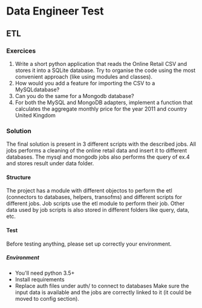# Data Engineer Test

## ETL
### Exercices
1. Write a short python application that reads the Online Retail CSV and stores it into a SQLite database. Try to organise the code using the most convenient approach (like using modules and classes).
2. How would you add a feature for importing the CSV to a MySQLdatabase?
3. Can you do the same for a Mongodb database?
4. For both the MySQL and MongoDB adapters, implement a function that calculates the aggregate monthly price for the year 2011 and country United Kingdom


### Solution
The final solution is present in 3 different scripts with the described jobs.
All jobs performs a cleaning of the online retail data and insert it to different databases. The mysql and mongodb jobs also performs the query of ex.4 and stores result under data folder.
#### Structure
The project has a module with different objectos to perform the etl (connectors to databases, helpers, transofms) and different scripts for different jobs.
Job scripts use the etl module to perform their job. Other data used by job scripts is also stored in different folders like query, data, etc.

#### Test
Before testing anything, please set up correctly your environment.
##### Environment
- You'll need python 3.5+
- Install requirements
- Replace auth files under auth/ to connect to databases
Make sure the input data is available and the jobs are correctly linked to it (it could be moved to config section).

